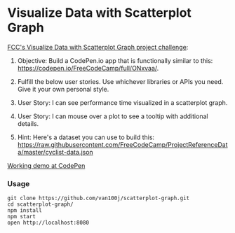 Visualize Data with Scatterplot Graph
=====================

[FCC's Visualize Data with Scatterplot Graph project challenge](https://www.freecodecamp.com/challenges/visualize-data-with-a-scatterplot-graph):

1. Objective: Build a CodePen.io app that is functionally similar to this: https://codepen.io/FreeCodeCamp/full/ONxvaa/.

2. Fulfill the below user stories. Use whichever libraries or APIs you need. Give it your own personal style.

3. User Story: I can see performance time visualized in a scatterplot graph.

4. User Story: I can mouse over a plot to see a tooltip with additional details.

5. Hint: Here's a dataset you can use to build this: https://raw.githubusercontent.com/FreeCodeCamp/ProjectReferenceData/master/cyclist-data.json

[Working demo at CodePen](http://codepen.io/van100j/full/XpbaGg/)

### Usage

```
git clone https://github.com/van100j/scatterplot-graph.git
cd scatterplot-graph/
npm install
npm start
open http://localhost:8080
```

